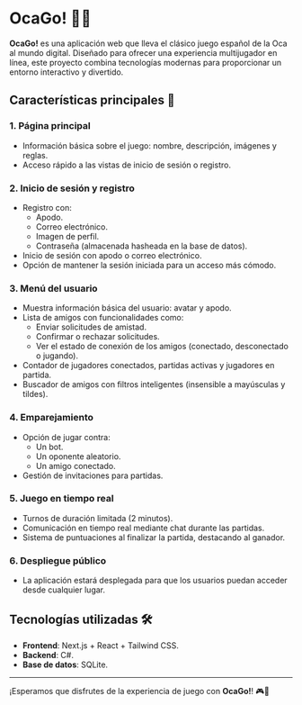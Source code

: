 # OcaGo! 🦆🎲  

**OcaGo!** es una aplicación web que lleva el clásico juego español de la Oca al mundo digital. Diseñado para ofrecer una experiencia multijugador en línea, este proyecto combina tecnologías modernas para proporcionar un entorno interactivo y divertido.  

## Características principales 🚀  

### 1. Página principal  
- Información básica sobre el juego: nombre, descripción, imágenes y reglas.  
- Acceso rápido a las vistas de inicio de sesión o registro.  

### 2. Inicio de sesión y registro  
- Registro con:
  - Apodo.
  - Correo electrónico.
  - Imagen de perfil.
  - Contraseña (almacenada hasheada en la base de datos).
- Inicio de sesión con apodo o correo electrónico.  
- Opción de mantener la sesión iniciada para un acceso más cómodo.  

### 3. Menú del usuario  
- Muestra información básica del usuario: avatar y apodo.  
- Lista de amigos con funcionalidades como:
  - Enviar solicitudes de amistad.
  - Confirmar o rechazar solicitudes.
  - Ver el estado de conexión de los amigos (conectado, desconectado o jugando).  
- Contador de jugadores conectados, partidas activas y jugadores en partida.  
- Buscador de amigos con filtros inteligentes (insensible a mayúsculas y tildes).  

### 4. Emparejamiento  
- Opción de jugar contra:
  - Un bot.  
  - Un oponente aleatorio.  
  - Un amigo conectado.  
- Gestión de invitaciones para partidas.  

### 5. Juego en tiempo real  
- Turnos de duración limitada (2 minutos).  
- Comunicación en tiempo real mediante chat durante las partidas.  
- Sistema de puntuaciones al finalizar la partida, destacando al ganador.  

### 6. Despliegue público  
- La aplicación estará desplegada para que los usuarios puedan acceder desde cualquier lugar.  

## Tecnologías utilizadas 🛠️  
- **Frontend**: Next.js + React + Tailwind CSS.  
- **Backend**: C#.  
- **Base de datos**: SQLite.  

---

¡Esperamos que disfrutes de la experiencia de juego con **OcaGo!**! 🎮🦆
